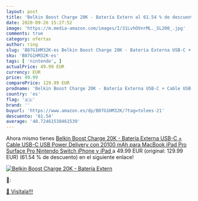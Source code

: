 ```yaml
---
layout: post
title: 'Belkin Boost Charge 20K - Batería Extern al 61.54 % de descuento'
date: 2020-09-26 15:27:52
image: 'https://m.media-amazon.com/images/I/31LvhOVnrML._SL200_.jpg'
comments: true
category: ofertas
author: ring
slug: 'B07G1HM32K-es Belkin Boost Charge 20K - Batería Externa USB-C + Cable...'
sku: 'B07G1HM32K-es'
tags: [ 'nintendo', ]
actualPrice: 49.99 EUR
currency: EUR
price: 49.99
comparePrice: 129.99 EUR
prodname: 'Belkin Boost Charge 20K - Batería Externa USB-C + Cable USB-C  USB Power Delivery con 20100 mAh para MacBook  iPad Pro  Surface Pro  Nintendo Switch  iPhone y iPad '
country: 'es'
flag: '🇪🇸'
brand: ''
buyurl: 'https://www.amazon.es/dp/B07G1HM32K/?tag=tolees-21'
descuento: '61.54'
average: '48.72461538461539'
---
```


Ahora mismo tienes [Belkin Boost Charge 20K - Batería Externa USB-C + Cable USB-C  USB Power Delivery con 20100 mAh para MacBook  iPad Pro  Surface Pro  Nintendo Switch  iPhone y iPad ](https://www.amazon.es/dp/B07G1HM32K/?tag=tolees-21) a 49.99 EUR (original: 129.99 EUR) (61.54 %  de descuento) en el siguiente enlace!

[![Belkin Boost Charge 20K - Batería Extern](https://m.media-amazon.com/images/I/31LvhOVnrML._SL200_.jpg)](https://www.amazon.es/dp/B07G1HM32K/?tag=tolees-21)

🔎:


[🛒 Visítala!!!](https://www.amazon.es/dp/B07G1HM32K/?tag=tolees-21)
